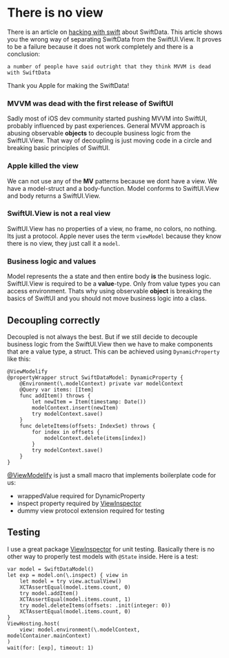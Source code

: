 # There is no view
There is an article on [hacking with swift](https://www.hackingwithswift.com/quick-start/swiftdata/how-to-use-mvvm-to-separate-swiftdata-from-your-views) about SwiftData. This article shows you the wrong way of separating SwiftData from the SwiftUI.View. It proves to be a failure because it does not work completely and there is a conclusion:
```
a number of people have said outright that they think MVVM is dead with SwiftData
```
Thank you Apple for making the SwiftData!
### MVVM was dead with the first release of SwiftUI
Sadly most of iOS dev community started pushing MVVM into SwiftUI, probably influenced by past experiences.
General MVVM approach is abusing observable **objects** to decouple business logic from the SwiftUI.View.
That way of decoupling is just moving code in a circle and breaking basic principles of SwiftUI.

### Apple killed the view
We can not use any of the **MV** patterns because we dont have a view. We have a model-struct and a body-function. Model conforms to SwiftUI.View and body returns a SwiftUI.View.

### SwiftUI.View is not a real view
SwiftUI.View has no properties of a view, no frame, no colors, no nothing. Its just a protocol. Apple never uses the term `viewModel` because they know there is no view, they just call it a `model`.

### Business logic and values
Model represents the a state and then entire body **is** the business logic. SwiftUI.View is required to be a **value**-type. Only from value types you can access environment. Thats why using observable **object** is breaking the basics of SwiftUI and you should not move business logic into a class.

## Decoupling correctly
Decoupled is not always the best. But if we still decide to decouple business logic from the SwiftUI.View then we have to make components that are a value type, a struct. This can be achieved using `DynamicProperty` like this:
```
@ViewModelify
@propertyWrapper struct SwiftDataModel: DynamicProperty {
    @Environment(\.modelContext) private var modelContext
    @Query var items: [Item]
    func addItem() throws {
        let newItem = Item(timestamp: Date())
        modelContext.insert(newItem)
        try modelContext.save()
    }
    func deleteItems(offsets: IndexSet) throws {
        for index in offsets {
            modelContext.delete(items[index])
        }
        try modelContext.save()
    }
}
```
[@ViewModelify](https://github.com/sisoje/viewmodelify-swift) is just a small macro that implements boilerplate code for us:
- wrappedValue required for DynamicProperty
- inspect property required by [ViewInspector](https://github.com/nalexn/ViewInspector)
- dummy view protocol extension required for testing

## Testing
I use a great package [ViewInspector](https://github.com/nalexn/ViewInspector) for unit testing. Basically there is no other way to properly test models with `@State` inside. Here is a test:
```
var model = SwiftDataModel()
let exp = model.on(\.inspect) { view in
    let model = try view.actualView()
    XCTAssertEqual(model.items.count, 0)
    try model.addItem()
    XCTAssertEqual(model.items.count, 1)
    try model.deleteItems(offsets: .init(integer: 0))
    XCTAssertEqual(model.items.count, 0)
}
ViewHosting.host(
    view: model.environment(\.modelContext, modelContainer.mainContext)
)
wait(for: [exp], timeout: 1)
```
